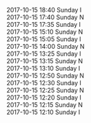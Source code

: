 2017-10-15 18:40 Sunday  I  
2017-10-15 17:40 Sunday  N  
2017-10-15 17:35 Sunday  I  
2017-10-15 15:10 Sunday  N  
2017-10-15 15:05 Sunday  I  
2017-10-15 14:00 Sunday  N  
2017-10-15 13:25 Sunday  I  
2017-10-15 13:15 Sunday  N  
2017-10-15 13:10 Sunday  I  
2017-10-15 12:50 Sunday  N  
2017-10-15 12:30 Sunday  I  
2017-10-15 12:25 Sunday  N  
2017-10-15 12:20 Sunday  I  
2017-10-15 12:15 Sunday  N  
2017-10-15 12:10 Sunday  I  
